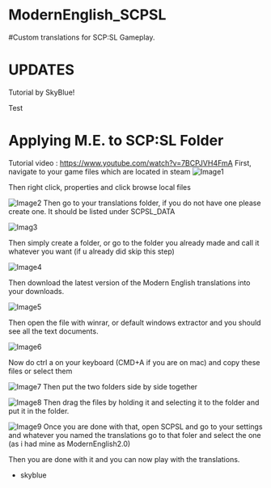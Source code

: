 # ModernEnglish_SCPSL
#Custom translations for SCP:SL Gameplay.

# UPDATES
Tutorial by SkyBlue!

Test






# Applying M.E. to SCP:SL Folder

Tutorial video : https://www.youtube.com/watch?v=7BCPJVH4FmA
First, navigate to your game files which are located in steam
![Image1](https://user-images.githubusercontent.com/120991444/208324395-d3e2af50-f85e-422a-9f04-681f7a512587.png)

Then right click, properties and click browse local files


![Image2](https://user-images.githubusercontent.com/120991444/208324440-c8cfa48e-05c1-4def-bbef-9315832342d9.png)
Then go to your translations folder, if you do not have one please create one.
It should be listed under SCPSL_DATA

![Imag3](https://user-images.githubusercontent.com/120991444/208324459-ef049425-a499-4e7b-9cac-d7f8a359652f.png)

Then simply create a folder, or go to the folder you already made and call it whatever you want (if u already did skip this step)


![Image4](https://user-images.githubusercontent.com/120991444/208324479-18b24a68-0b35-4454-a613-8f1a45e79285.png)


Then download the latest version of the Modern English translations into your downloads.

![Image5](https://user-images.githubusercontent.com/120991444/208324502-0c411726-e9ea-47ad-a147-a09127be728b.png)

Then open the file with winrar, or default windows extractor and you should see all the text documents.


![Image6](https://user-images.githubusercontent.com/120991444/208324530-35956d71-1d29-4eff-abe8-5e9527493601.png)

Now do ctrl a on your keyboard (CMD+A if you are on mac) and copy these files or select them


![Image7](https://user-images.githubusercontent.com/120991444/208324562-72aafa33-d4fb-4156-ae98-331a7f418b19.png)
Then put the two folders side by side together



![Image8](https://user-images.githubusercontent.com/120991444/208324582-8b4b3c7f-7fdd-4260-8fd9-1747f7330080.png)
Then drag the files by holding it and selecting it to the folder and put it in the folder.


![Image9](https://user-images.githubusercontent.com/120991444/208324602-288e3383-2466-47e5-ad9e-bbbc52360940.png)
Once you are done with that, open SCPSL and go to your settings and whatever you named the translations go to that foler and select the one (as i had mine as ModernEnglish2.0)

Then you are done with it and you can now play with the translations.
- skyblue


